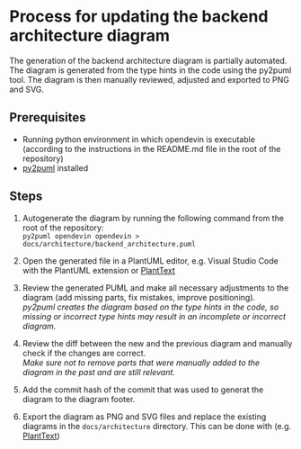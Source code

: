 # Process for updating the backend architecture diagram
The generation of the backend architecture diagram is partially automated. The diagram is generated from the type hints in the code using the py2puml tool. The diagram is then manually reviewed, adjusted and exported to PNG and SVG.

## Prerequisites
- Running python environment in which opendevin is executable (according to the instructions in the README.md file in the root of the repository)
- [py2puml](https://github.com/lucsorel/py2puml) installed

## Steps
1. Autogenerate the diagram by running the following command from the root of the repository:  
```py2puml opendevin opendevin > docs/architecture/backend_architecture.puml```

2. Open the generated file in a PlantUML editor, e.g. Visual Studio Code with the PlantUML extension or [PlantText](https://www.planttext.com/)

3. Review the generated PUML and make all necessary adjustments to the diagram (add missing parts, fix mistakes, improve positioning).  
*py2puml creates the diagram based on the type hints in the code, so missing or incorrect type hints may result in an incomplete or incorrect diagram.*

4. Review the diff between the new and the previous diagram and manually check if the changes are correct.  
*Make sure not to remove parts that were manually added to the diagram in the past and are still relevant.*

4. Add the commit hash of the commit that was used to generat the diagram to the diagram footer.

5. Export the diagram as PNG and SVG files and replace the existing diagrams in the `docs/architecture` directory. This can be done with (e.g. [PlantText](https://www.planttext.com/))

